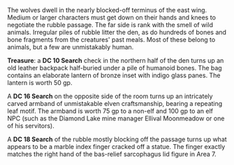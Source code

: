 
The wolves dwell in the nearly blocked-off terminus of the east wing. Medium or larger characters must get down on their hands and knees to negotiate the rubble passage. The far side is rank with the smell of wild animals. Irregular piles of rubble litter the den, as do hundreds of bones and bone fragments from the creatures' past meals. Most of these belong to animals, but a few are unmistakably human.

**Treasure**: a **DC 10 Search** check in the northern half of the den turns up an old leather backpack half-buried under a pile of humanoid bones. The bag contains an elaborate lantern of bronze inset with indigo glass panes. The lantern is worth 50 gp.

A **DC 16 Search** on the opposite side of the room turns up an intricately carved armband of unmistakable elven craftsmanship, bearing a repeating leaf motif. The armband is worth 75 gp to a non-elf and 100 gp to an elf NPC (such as the Diamond Lake mine manager Ellival Moonmeadow or one of his servitors).

A **DC 18 Search** of the rubble mostly blocking off the passage turns up what appears to be a marble index finger cracked off a statue. The finger exactly matches the right hand of the bas-relief sarcophagus lid figure in Area 7.